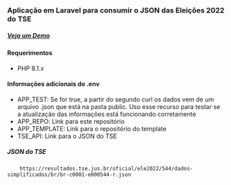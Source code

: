 ### Aplicação em Laravel para consumir o JSON das Eleições 2022 do TSE

##### [Veja um Demo](https://eleicoes.anerao.dev.br)

#### Requerimentos
- PHP 8.1.x

#### Informações adicionais do .env
- APP_TEST: Se for true, a partir do segundo curl os dados vem de um arquivo .json que está na pasta public. Uso esse recurso para testar se a atualização das informações está funcionando corretamente
- APP_REPO: Link para este repositório
- APP_TEMPLATE: Link para o repositório do template
- TSE_API: Link para o JSON do TSE

##### JSON do TSE

        https://resultados.tse.jus.br/oficial/ele2022/544/dados-simplificados/br/br-c0001-e000544-r.json
        
